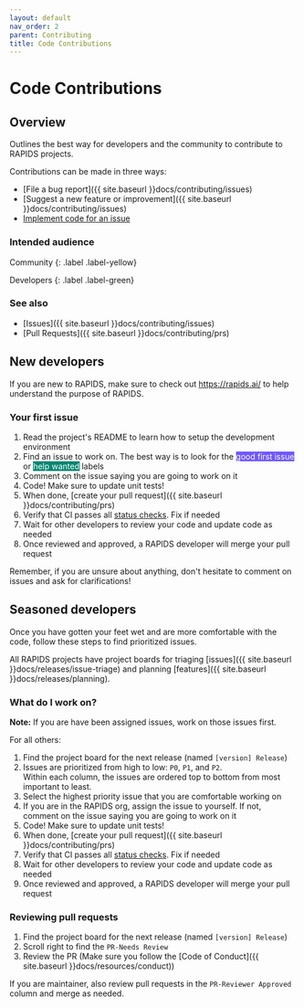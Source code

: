 ```yaml
---
layout: default
nav_order: 2
parent: Contributing
title: Code Contributions
---
```


# Code Contributions

## Overview

Outlines the best way for developers and the community to contribute to RAPIDS projects.

Contributions can be made in three ways:
- [File a bug report]({{ site.baseurl }}docs/contributing/issues)
- [Suggest a new feature or improvement]({{ site.baseurl }}docs/contributing/issues)
- [Implement code for an issue](#your-first-issue)

### Intended audience

Community
{: .label .label-yellow}

Developers
{: .label .label-green}

### See also

- [Issues]({{ site.baseurl }}docs/contributing/issues)
- [Pull Requests]({{ site.baseurl }}docs/contributing/prs)

## New developers

If you are new to RAPIDS, make sure to check out <https://rapids.ai/> to help understand the purpose of RAPIDS.

### Your first issue

1. Read the project's README to learn how to setup the development environment
2. Find an issue to work on. The best way is to look for the <span class="label" style="background: #7057ff; color: #ffffff; text-transform: none">good first issue</span> or <span class="label" style="background: #008672; color: #ffffff; text-transform: none">help wanted</span> labels
3. Comment on the issue saying you are going to work on it
4. Code! Make sure to update unit tests!
5. When done, [create your pull request]({{ site.baseurl }}docs/contributing/prs)
6. Verify that CI passes all [status checks](https://help.github.com/articles/about-status-checks/). Fix if needed
7. Wait for other developers to review your code and update code as needed
8. Once reviewed and approved, a RAPIDS developer will merge your pull request

Remember, if you are unsure about anything, don't hesitate to comment on issues and ask for clarifications!

## Seasoned developers

Once you have gotten your feet wet and are more comfortable with the code, follow these steps to find prioritized issues.

All RAPIDS projects have project boards for triaging [issues]({{ site.baseurl }}docs/releases/issue-triage) and planning [features]({{ site.baseurl }}docs/releases/planning).

### What do I work on?

__Note:__ If you are have been assigned issues, work on those issues first.

For all others:

1. Find the project board for the next release (named `[version] Release`)
2. Issues are prioritized from high to low: `P0`, `P1`, and `P2`.
<br>Within each column, the issues are ordered top to bottom from most important to least.
3. Select the highest priority issue that you are comfortable working on
4. If you are in the RAPIDS org, assign the issue to yourself. If not, comment on the issue saying you are going to work on it
5. Code! Make sure to update unit tests!
6. When done, [create your pull request]({{ site.baseurl }}docs/contributing/prs)
7. Verify that CI passes all [status checks](https://help.github.com/articles/about-status-checks/). Fix if needed
8. Wait for other developers to review your code and update code as needed
9. Once reviewed and approved, a RAPIDS developer will merge your pull request

### Reviewing pull requests

1. Find the project board for the next release (named `[version] Release`)
2. Scroll right to find the `PR-Needs Review`
3. Review the PR (Make sure you follow the [Code of Conduct]({{ site.baseurl }}docs/resources/conduct))

If you are maintainer, also review pull requests in the `PR-Reviewer Approved` column and merge as needed.
